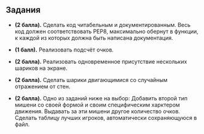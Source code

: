 ## Задания
- **(2 балла).** Сделать код читабельным и документированным. Весь код должен соответствовать PEP8, максимально обернут в функции, к каждой из которых должна быть написана документация.

- **(1 балл).** Реализовать подсчёт очков.

- **(2 балла).** Реализовать одновременное присутствие нескольких шариков на экране.

- **(2 балла).** Сделать шарики двигающимися со случайным отражением от стен.

- **(2 балла).** Одно из заданий ниже на выбор:
Добавить второй тип мишени со своей формой и своим специфическим харктером движения.
Выдавать за эти мишени другое количество очков.
Сделать таблицу лучших игроков, автоматически сохраняющуюся в файл.
